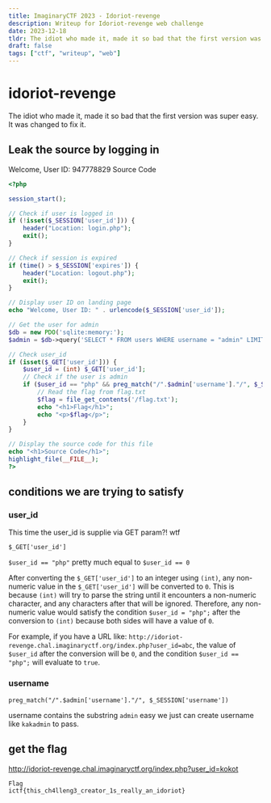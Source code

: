 ```yaml
---
title: ImaginaryCTF 2023 - Idoriot-revenge
description: Writeup for Idoriot-revenge web challenge
date: 2023-12-18
tldr: The idiot who made it, made it so bad that the first version was super easy. It was changed to fix it.
draft: false
tags: ["ctf", "writeup", "web"]
---
```


# idoriot-revenge

The idiot who made it, made it so bad that the first version was super easy. It was changed to fix it.

## Leak the source by logging in

Welcome, User ID: 947778829
Source Code



```php
<?php

session_start();

// Check if user is logged in
if (!isset($_SESSION['user_id'])) {
    header("Location: login.php");
    exit();
}

// Check if session is expired
if (time() > $_SESSION['expires']) {
    header("Location: logout.php");
    exit();
}

// Display user ID on landing page
echo "Welcome, User ID: " . urlencode($_SESSION['user_id']);

// Get the user for admin
$db = new PDO('sqlite:memory:');
$admin = $db->query('SELECT * FROM users WHERE username = "admin" LIMIT 1')->fetch();

// Check user_id
if (isset($_GET['user_id'])) {
    $user_id = (int) $_GET['user_id'];
    // Check if the user is admin
    if ($user_id == "php" && preg_match("/".$admin['username']."/", $_SESSION['username'])) {
        // Read the flag from flag.txt
        $flag = file_get_contents('/flag.txt');
        echo "<h1>Flag</h1>";
        echo "<p>$flag</p>";
    }
}

// Display the source code for this file
echo "<h1>Source Code</h1>";
highlight_file(__FILE__);
?>
```


## conditions we are trying to satisfy

### user_id

This time the user_id is supplie via GET param?! wtf 

`$_GET['user_id']`

`$user_id == "php"` pretty much equal to `$user_id == 0`

After converting the `$_GET['user_id']` to an integer using `(int)`, any non-numeric value in the `$_GET['user_id']` will be converted to `0`. This is because `(int)` will try to parse the string until it encounters a non-numeric character, and any characters after that will be ignored. Therefore, any non-numeric value would satisfy the condition `$user_id = "php";` after the conversion to `(int)` because both sides will have a value of `0`.

For example, if you have a URL like: `http://idoriot-revenge.chal.imaginaryctf.org/index.php?user_id=abc`, the value of `$user_id` after the conversion will be `0`, and the condition `$user_id == "php";` will evaluate to `true`.

### username

`preg_match("/".$admin['username']."/", $_SESSION['username'])`

username contains the substring `admin` easy we just can create username like `kakadmin` to pass.

## get the flag



http://idoriot-revenge.chal.imaginaryctf.org/index.php?user_id=kokot

```
Flag
ictf{this_ch4lleng3_creator_1s_really_an_idoriot}
```